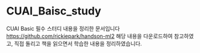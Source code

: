 # CUAI_Baisc_study
CUAI Basic 필수 스터디 내용을 정리한 문서입니다
https://github.com/rickiepark/handson-ml2 해당 내용을 다운로드하여 참고하였고, 직접 돌리고 책을 읽으면서 학습한 내용을 정리하였습니다.
